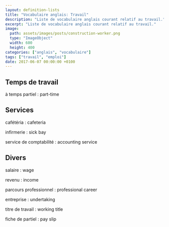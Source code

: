 ```yaml
---
layout: definition-lists
title: "Vocabulaire anglais: Travail"
description: "Liste de vocabulaire anglais courant relatif au travail."
excerpt: "Liste de vocabulaire anglais courant relatif au travail."
image:
  path: assets/images/posts/construction-worker.png
  type: "ImageObject"
  width: 600
  height: 400
categories: ["anglais", "vocabulaire"]
tags: ["travail", "emploi"]
date: 2017-06-07 00:00:00 +0100
---
```


## Temps de travail

à temps partiel
: part-time


## Services

cafétéria
: cafeteria

infirmerie
: sick bay

service de comptabilité
: accounting service


## Divers

salaire
: wage

revenu
: income

parcours professionnel
: professional career

entreprise
: undertaking

titre de travail
: working title

fiche de partiel
: pay slip
